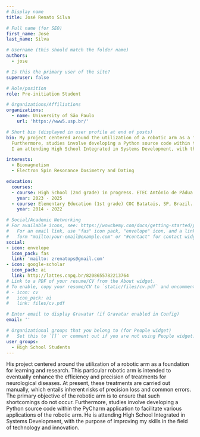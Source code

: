 ```yaml
---
# Display name
title: José Renato Silva

# Full name (for SEO)
first_name: José
last_name: Silva

# Username (this should match the folder name)
authors:
  - jose

# Is this the primary user of the site?
superuser: false

# Role/position
role: Pre-initiation Student

# Organizations/Affiliations
organizations:
  - name: University of São Paulo
    url: 'https://www5.usp.br/'

# Short bio (displayed in user profile at end of posts)
bio: My project centered around the utilization of a robotic arm as a foundation for learning and research. 
  Furthermore, studies involve developing a Python source code within the PyCharm application to facilitate various applications of the robotic arm. 
  I am attending High School Integrated in Systems Development, with the purpose of improving my skills in the field of technology and innovation.

interests:
  - Biomagnetism 
  - Electron Spin Resonance Dosimetry and Dating

education:
  courses:
  - course: High School (2nd grade) in progress. ETEC Antônio de Pádua Cardoso, SP, Brazil.
    year: 2023 - 2025
  - course: Elementary Education (1st grade) COC Batatais, SP, Brazil.
    year: 2014 - 2022

# Social/Academic Networking
# For available icons, see: https://wowchemy.com/docs/getting-started/page-builder/#icons
#   For an email link, use "fas" icon pack, "envelope" icon, and a link in the
#   form "mailto:your-email@example.com" or "#contact" for contact widget.
social:
- icon: envelope
  icon_pack: fas
  link: 'mailto: zrenatops@gmail.com'
- icon: google-scholar
  icon_pack: ai
  link: http://lattes.cnpq.br/8208655782213764
# Link to a PDF of your resume/CV from the About widget.
# To enable, copy your resume/CV to `static/files/cv.pdf` and uncomment the lines below.
# - icon: cv
#   icon_pack: ai
#   link: files/cv.pdf

# Enter email to display Gravatar (if Gravatar enabled in Config)
email: ''

# Organizational groups that you belong to (for People widget)
#   Set this to `[]` or comment out if you are not using People widget.
user_groups:
  - High School Students
---
```


His project centered around the utilization of a robotic arm as a foundation for learning and
research. This particular robotic arm is intended to eventually enhance the efficiency and
precision of treatments for neurological diseases. At present, these treatments are carried
out manually, which entails inherent risks of precision loss and common errors. The primary
objective of the robotic arm is to ensure that such shortcomings do not occur. Furthermore,
studies involve developing a Python source code within the PyCharm application to facilitate
various applications of the robotic arm. He is attending High School Integrated in Systems
Development, with the purpose of improving my skills in the field of technology and
innovation.
